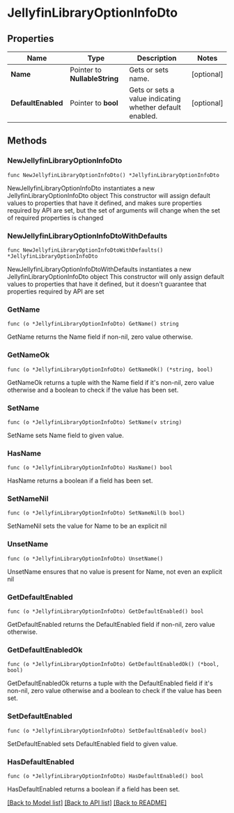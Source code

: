 # JellyfinLibraryOptionInfoDto

## Properties

Name | Type | Description | Notes
------------ | ------------- | ------------- | -------------
**Name** | Pointer to **NullableString** | Gets or sets name. | [optional] 
**DefaultEnabled** | Pointer to **bool** | Gets or sets a value indicating whether default enabled. | [optional] 

## Methods

### NewJellyfinLibraryOptionInfoDto

`func NewJellyfinLibraryOptionInfoDto() *JellyfinLibraryOptionInfoDto`

NewJellyfinLibraryOptionInfoDto instantiates a new JellyfinLibraryOptionInfoDto object
This constructor will assign default values to properties that have it defined,
and makes sure properties required by API are set, but the set of arguments
will change when the set of required properties is changed

### NewJellyfinLibraryOptionInfoDtoWithDefaults

`func NewJellyfinLibraryOptionInfoDtoWithDefaults() *JellyfinLibraryOptionInfoDto`

NewJellyfinLibraryOptionInfoDtoWithDefaults instantiates a new JellyfinLibraryOptionInfoDto object
This constructor will only assign default values to properties that have it defined,
but it doesn't guarantee that properties required by API are set

### GetName

`func (o *JellyfinLibraryOptionInfoDto) GetName() string`

GetName returns the Name field if non-nil, zero value otherwise.

### GetNameOk

`func (o *JellyfinLibraryOptionInfoDto) GetNameOk() (*string, bool)`

GetNameOk returns a tuple with the Name field if it's non-nil, zero value otherwise
and a boolean to check if the value has been set.

### SetName

`func (o *JellyfinLibraryOptionInfoDto) SetName(v string)`

SetName sets Name field to given value.

### HasName

`func (o *JellyfinLibraryOptionInfoDto) HasName() bool`

HasName returns a boolean if a field has been set.

### SetNameNil

`func (o *JellyfinLibraryOptionInfoDto) SetNameNil(b bool)`

 SetNameNil sets the value for Name to be an explicit nil

### UnsetName
`func (o *JellyfinLibraryOptionInfoDto) UnsetName()`

UnsetName ensures that no value is present for Name, not even an explicit nil
### GetDefaultEnabled

`func (o *JellyfinLibraryOptionInfoDto) GetDefaultEnabled() bool`

GetDefaultEnabled returns the DefaultEnabled field if non-nil, zero value otherwise.

### GetDefaultEnabledOk

`func (o *JellyfinLibraryOptionInfoDto) GetDefaultEnabledOk() (*bool, bool)`

GetDefaultEnabledOk returns a tuple with the DefaultEnabled field if it's non-nil, zero value otherwise
and a boolean to check if the value has been set.

### SetDefaultEnabled

`func (o *JellyfinLibraryOptionInfoDto) SetDefaultEnabled(v bool)`

SetDefaultEnabled sets DefaultEnabled field to given value.

### HasDefaultEnabled

`func (o *JellyfinLibraryOptionInfoDto) HasDefaultEnabled() bool`

HasDefaultEnabled returns a boolean if a field has been set.


[[Back to Model list]](../README.md#documentation-for-models) [[Back to API list]](../README.md#documentation-for-api-endpoints) [[Back to README]](../README.md)


